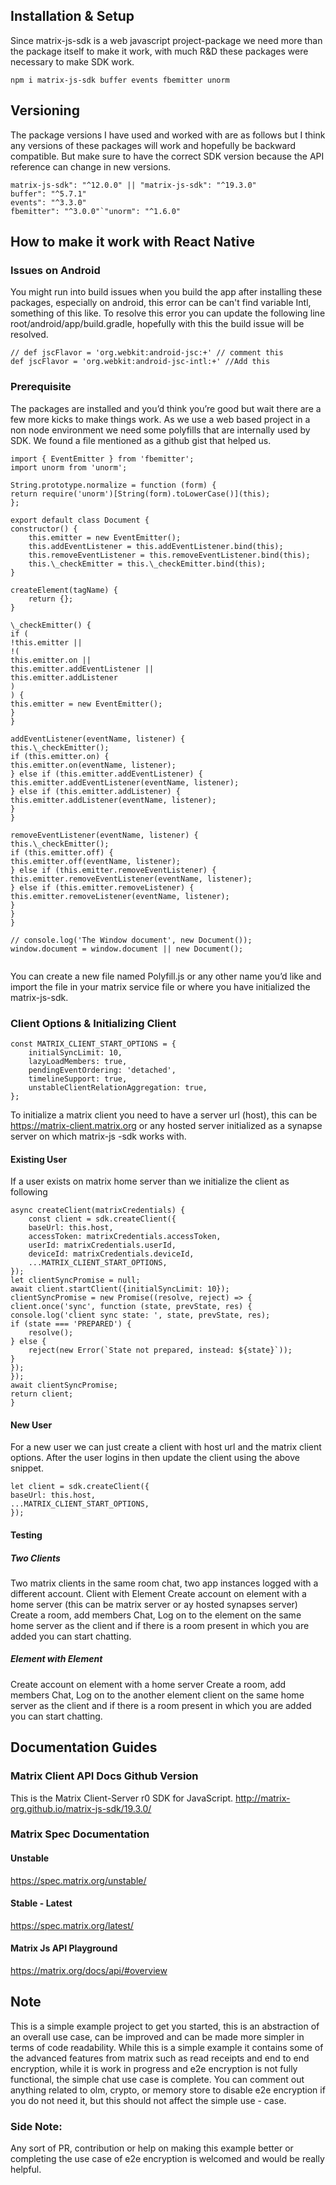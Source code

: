 ## Installation & Setup

Since matrix-js-sdk is a web javascript project-package we need more than the package itself to make it work, with much R&D these packages were necessary to make SDK work.

`npm i matrix-js-sdk buffer events fbemitter unorm`

## Versioning

The package versions I have used and worked with are as follows but I think any versions of these packages will work and hopefully be backward compatible. But make sure to have the correct SDK version because the API reference can change in new versions.

```
matrix-js-sdk": "^12.0.0" || "matrix-js-sdk": "^19.3.0"
buffer": "^5.7.1"
events": "^3.3.0"
fbemitter": "^3.0.0"`"unorm": "^1.6.0"
```

## How to make it work with React Native

### Issues on Android

You might run into build issues when you build the app after installing these packages, especially on android, this error can be can't find variable Intl, something of this like. To resolve this error you can update the following line root/android/app/build.gradle, hopefully with this the build issue will be resolved.

```
// def jscFlavor = 'org.webkit:android-jsc:+' // comment this
def jscFlavor = 'org.webkit:android-jsc-intl:+' //Add this
```

### Prerequisite

The packages are installed and you’d think you’re good but wait there are a few more kicks to make things work. As we use a web based project in a non node environment we need some polyfills that are internally used by SDK. We found a file mentioned as a github gist that helped us.

```
import { EventEmitter } from 'fbemitter';
import unorm from 'unorm';

String.prototype.normalize = function (form) {
return require('unorm')[String(form).toLowerCase()](this);
};

export default class Document {
constructor() {
    this.emitter = new EventEmitter();
    this.addEventListener = this.addEventListener.bind(this);
    this.removeEventListener = this.removeEventListener.bind(this);
    this.\_checkEmitter = this.\_checkEmitter.bind(this);
}

createElement(tagName) {
    return {};
}

\_checkEmitter() {
if (
!this.emitter ||
!(
this.emitter.on ||
this.emitter.addEventListener ||
this.emitter.addListener
)
) {
this.emitter = new EventEmitter();
}
}

addEventListener(eventName, listener) {
this.\_checkEmitter();
if (this.emitter.on) {
this.emitter.on(eventName, listener);
} else if (this.emitter.addEventListener) {
this.emitter.addEventListener(eventName, listener);
} else if (this.emitter.addListener) {
this.emitter.addListener(eventName, listener);
}
}

removeEventListener(eventName, listener) {
this.\_checkEmitter();
if (this.emitter.off) {
this.emitter.off(eventName, listener);
} else if (this.emitter.removeEventListener) {
this.emitter.removeEventListener(eventName, listener);
} else if (this.emitter.removeListener) {
this.emitter.removeListener(eventName, listener);
}
}
}

// console.log('The Window document', new Document());
window.document = window.document || new Document();


```

You can create a new file named Polyfill.js or any other name you’d like and import the file in your matrix service file or where you have initialized the matrix-js-sdk.

### Client Options & Initializing Client

```
const MATRIX_CLIENT_START_OPTIONS = {
    initialSyncLimit: 10,
    lazyLoadMembers: true,
    pendingEventOrdering: 'detached',
    timelineSupport: true,
    unstableClientRelationAggregation: true,
};

```

To initialize a matrix client you need to have a server url (host), this can be https://matrix-client.matrix.org or any hosted server initialized as a synapse server on which matrix-js -sdk works with.

#### Existing User

If a user exists on matrix home server than we initialize the client as following

```
async createClient(matrixCredentials) {
    const client = sdk.createClient({
    baseUrl: this.host,
    accessToken: matrixCredentials.accessToken,
    userId: matrixCredentials.userId,
    deviceId: matrixCredentials.deviceId,
    ...MATRIX_CLIENT_START_OPTIONS,
});
let clientSyncPromise = null;
await client.startClient({initialSyncLimit: 10});
clientSyncPromise = new Promise((resolve, reject) => {
client.once('sync', function (state, prevState, res) {
console.log('client sync state: ', state, prevState, res);
if (state === 'PREPARED') {
    resolve();
} else {
    reject(new Error(`State not prepared, instead: ${state}`));
}
});
});
await clientSyncPromise;
return client;
}

```

#### New User

For a new user we can just create a client with host url and the matrix client options. After the user logins in then update the client using the above snippet.

```
let client = sdk.createClient({
baseUrl: this.host,
...MATRIX_CLIENT_START_OPTIONS,
});

```

#### Testing

##### Two Clients

Two matrix clients in the same room chat, two app instances logged with a different account.
Client with Element
Create account on element with a home server (this can be matrix server or ay hosted synapses server)
Create a room, add members
Chat, Log on to the element on the same home server as the client and if there is a room present in which you are added you can start chatting.

##### Element with Element

Create account on element with a home server
Create a room, add members
Chat, Log on to the another element client on the same home server as the client and if there is a room present in which you are added you can start chatting.

## Documentation Guides

### Matrix Client API Docs Github Version

This is the Matrix Client-Server r0 SDK for JavaScript. http://matrix-org.github.io/matrix-js-sdk/19.3.0/

### Matrix Spec Documentation

#### Unstable

https://spec.matrix.org/unstable/

#### Stable - Latest

https://spec.matrix.org/latest/

#### Matrix Js API Playground

https://matrix.org/docs/api/#overview

## Note

This is a simple example project to get you started, this is an abstraction of an overall use case, can be improved and can be made more simpler in terms of code readability. While this is a simple example it contains some of the advanced features from matrix such as read receipts and end to end encryption, while it is work in progress and e2e encryption is not fully functional, the simple chat use case is complete. You can comment out anything related to olm, crypto, or memory store to disable e2e encryption if you do not need it, but this should not affect the simple use - case.

### Side Note:

Any sort of PR, contribution or help on making this example better or completing the use case of e2e encryption is welcomed and would be really helpful.
